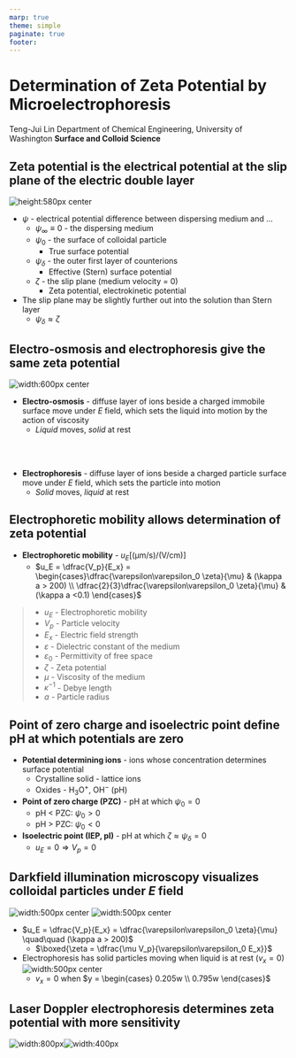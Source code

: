 ```yaml
---
marp: true
theme: simple
paginate: true
footer:
---
```

<!-- Marp for VS Code v1.5.2 -->

<!-- headingDivider: 2 -->
<!-- _class: cover -->
# Determination of Zeta Potential by Microelectrophoresis

Teng-Jui Lin
Department of Chemical Engineering, University of Washington
**Surface and Colloid Science**

## Zeta potential is the electrical potential at the slip plane of the electric double layer
<!-- _class: twocol -->
![height:580px center](electric-double-layer.jpg)

- $\psi$ - electrical potential difference between dispersing medium and ...
  - $\psi_\infty \equiv 0$ - the dispersing medium
  - $\psi_0$ - the surface of colloidal particle
    - True surface potential
  - $\psi_\delta$ - the outer first layer of counterions
    - Effective (Stern) surface potential
  - $\zeta$ - the slip plane (medium velocity = 0)
    - Zeta potential, electrokinetic potential
- The slip plane may be slightly further out into the solution than Stern layer
  - $\psi_\delta \approx \zeta$

## Electro-osmosis and electrophoresis give the same zeta potential
<!-- _class: twocol -->
![width:600px center](electrokinetic-phenomena.jpg)

- **Electro-osmosis** - diffuse layer of ions beside a charged immobile surface move under *E* field, which sets the liquid into motion by the action of viscosity
  - *Liquid* moves, *solid* at rest

<br/>&nbsp;

- **Electrophoresis** - diffuse layer of ions beside a charged particle surface move under *E* field, which sets the particle into motion
  - *Solid* moves, *liquid* at rest

## Electrophoretic mobility allows determination of zeta potential

- **Electrophoretic mobility** - $u_E [\mathrm{(µm/s)/(V/cm)}]$
  - $u_E = \dfrac{V_p}{E_x} = \begin{cases}\dfrac{\varepsilon\varepsilon_0 \zeta}{\mu} & (\kappa a > 200) \\ \dfrac{2}{3}\dfrac{\varepsilon\varepsilon_0 \zeta}{\mu} & (\kappa a <0.1) \end{cases}$

>- $u_E$ - Electrophoretic mobility
>- $V_p$ - Particle velocity
>- $E_x$ - Electric field strength
>- $\varepsilon$ - Dielectric constant of the medium
>- $\varepsilon_0$ - Permittivity of free space
>- $\zeta$ - Zeta potential
>- $\mu$ - Viscosity of the medium
>- $\kappa^{-1}$ - Debye length
>- $a$ - Particle radius

## Point of zero charge and isoelectric point define pH at which potentials are zero

- **Potential determining ions** - ions whose concentration determines surface potential
  - Crystalline solid - lattice ions
  - Oxides - $\mathrm{H_3O^+}$, $\mathrm{OH^-}$ (pH)
- **Point of zero charge (PZC)** - pH at which $\psi_0 = 0$
  - pH < PZC: $\psi_0 > 0$
  - pH > PZC: $\psi_0 < 0$
- **Isoelectric point (IEP, pI)** - pH at which $\zeta \approx \psi_\delta = 0$
  - $u_E = 0 \Rightarrow V_p = 0$

## Darkfield illumination microscopy visualizes colloidal particles under *E* field
<!-- _class: twocol -->
![width:500px center](rank-brothers-instrument.png)
![width:500px center](electrophoresis-cell.png)

- $u_E = \dfrac{V_p}{E_x} = \dfrac{\varepsilon\varepsilon_0 \zeta}{\mu} \quad\quad (\kappa a > 200)$
  - $\boxed{\zeta = \dfrac{\mu V_p}{\varepsilon\varepsilon_0 E_x}}$
- Electrophoresis has solid particles moving when liquid is at rest ($v_x = 0$)
<br/>![width:500px center](velocity-profile.png)<br/>
  - $v_x = 0$ when $y = \begin{cases} 0.205w \\ 0.795w \end{cases}$

## Laser Doppler electrophoresis determines zeta potential with more sensitivity

![width:800px](laser-doppler-electrophoresis.png)![width:400px](zetasizer.png)
